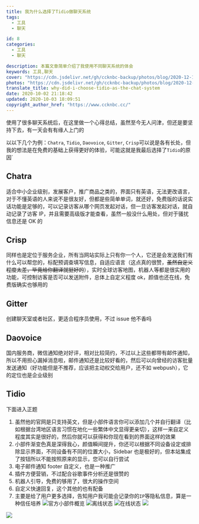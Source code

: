 ```yaml
---
title: 我为什么选择了Tidio做聊天系统
tags:
  - 工具
  - 聊天

id: 8
categories:
  - 工具
  - 聊天

description: 本篇文章简单介绍了我使用不同聊天系统的体会
keywords: 工具,聊天
cover: "https://cdn.jsdelivr.net/gh/ccknbc-backup/photos/blog/2020-12-15~18-17-57.webp"
photos: "https://cdn.jsdelivr.net/gh/ccknbc-backup/photos/blog/2020-12-15~18-17-57.webp"
translate_title: why-did-i-choose-tidio-as-the-chat-system
date: 2020-10-02 21:18:42
updated: 2020-10-03 18:09:51
copyright_author_href: "https://www.ccknbc.cc/"
---
```


使用了很多聊天系统后，在这里做一个心得总结，虽然至今无人问津，但还是要坚持下去，有一天会有有缘人上门的

以以下几个为例：`Chatra`, `Tidio`, `Daovoice`, `Gitter`, `Crisp`可以说是各有长处，但我的想法是在免费的基础上获得更好的体验，可能这就是我最后选择了`Tidio`的原因`

## Chatra

适合中小企业级别，发展客户，推广商品之类的，界面只有英语，无法更改语言，对于不懂英语的人来说不是很友好，但都是些简单单词，就还好，免费版的话说实话功能是足够的，可以记录访客从哪个网页发起对话，但一旦访客发起对话，就自动记录了访客 IP，并且需要高级版才能查看，虽然一般没什么用处，但对于骚扰信息还是 OK 的

## Crisp

同样也是定位于服务企业，所有当网站实际上只有你一个人，它还是会发送我们有什么可以帮您的，标配预调查填写信息，自适应语言（这点真的很赞，~~虽然自定义程度太差，毕竟给你翻译就挺好的~~），实时全球访客地图，机器人等都是很实用的功能，可控制访客是否可以发送附件，总体上自定义程度 ok，颜值也还在线，免费版确实也够用的

## Gitter

创建聊天室或者社区，更适合程序员使用，不过 issue 他不香吗

## Daovoice

国内服务商，微信通知绝对好评，相对比较简约，不过以上这些都带有邮件通知，所以不用担心漏掉消息啦，邮件通知还是比较好看的，然后可以向曾经的访客批量发送通知（好功能但是不推荐，应该把主动权交给用户，还不如 webpush），它的定位也是企业级别

## Tidio

下面进入正题

1. 虽然他的官网是只支持英文，但是小部件语言你可以添加几个并自行翻译（比如根据台湾地区语言习惯在地化一些繁体中文显得更亲切），这样一来自定义程度其实是很好的，然后你就可以获得和你现在看到的界面这样的效果
2. 小部件渐变色真是深得我心，颜值瞬间提升，你还可以根据不同设备设定或排除显示界面，不同设备有不同的位置大小，Sidebar 也是极好的，但本站集成了按钮所以不能按照原来的显示，您可以自行尝试
3. 电子邮件通知 footer 自定义，也是一种推广
4. 插件方便营销，不过配合谷歌事件分析还是很赞的
5. 机器人引导，免费的够用了，很大的操作空间
6. 自定义快速回复，这个其他的也有配备
7. 主要是给了用户更多选择，告知用户我可能会记录你的`IP`等隐私信息，算是一种信任培养
   ![](https://cdn.jsdelivr.net/gh/ccknbc-backup/photos/blog/2020-10-03~14_51_35.webp#align=left&display=inline&height=562&margin=%5Bobject%20Object%5D&originHeight=562&originWidth=502&status=done&style=none&width=502)官方小部件概览
   ![](https://cdn.jsdelivr.net/gh/ccknbc-backup/photos/blog/2020-10-03~14_52_16.webp#align=left&display=inline&height=826&margin=%5Bobject%20Object%5D&originHeight=826&originWidth=381&status=done&style=none&width=381)离线状态
   ![](https://cdn.jsdelivr.net/gh/ccknbc-backup/photos/blog/2020-10-03~14_52_23.webp#align=left&display=inline&height=759&margin=%5Bobject%20Object%5D&originHeight=759&originWidth=373&status=done&style=none&width=373)在线状态
   ![](https://cdn.jsdelivr.net/gh/ccknbc-backup/photos/blog/2020-10-03~14_55_44.webp#align=left&display=inline&height=895&margin=%5Bobject%20Object%5D&originHeight=895&originWidth=1920&status=done&style=none&width=1920)

![](https://cdn.jsdelivr.net/gh/ccknbc-backup/photos/blog/2020-10-03~15_02_00.webp#align=left&display=inline&height=3169&margin=%5Bobject%20Object%5D&originHeight=3169&originWidth=1920&status=done&style=none&width=1920)
